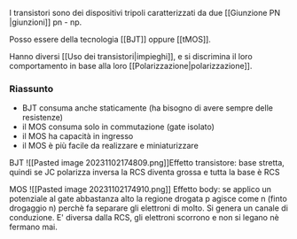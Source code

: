 I transistori sono dei dispositivi tripoli caratterizzati da due [[Giunzione PN |giunzioni]] pn - np.

Posso essere della tecnologia [[BJT]] oppure [[tMOS]].

Hanno diversi [[Uso dei transistori|impieghi]], e si discrimina il loro comportamento in base alla loro [[Polarizzazione|polarizzazione]].


### Riassunto

- BJT consuma anche staticamente (ha bisogno di avere sempre delle resistenze)
- il MOS consuma solo in commutazione (gate isolato)
- il MOS ha capacità in ingresso
- il MOS è più facile da realizzare e miniaturizzare

BJT
![[Pasted image 20231102174809.png]]Effetto transistore: base stretta, quindi se JC polarizza inversa la RCS diventa grossa e tutta la base è RCS

MOS
![[Pasted image 20231102174910.png]]
Effetto body: se applico un potenziale al gate abbastanza alto la regione drogata p agisce come n (finto drogaggio n) perchè fa separare gli elettroni di molto. Si genera un canale di conduzione.
E' diversa dalla RCS, gli elettroni scorrono e non si legano nè fermano mai.